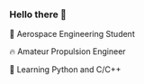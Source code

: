 ### Hello there 👋

🚀 Aerospace Engineering Student

🔥 Amateur Propulsion Engineer

🌱 Learning Python and C/C++

[comment]: <[![Kovar's GitHub stats](https://github-readme-stats.vercel.app/api?username=kovar&count_private=true&show_icons=true&theme=dark)](https://github.com/anuraghazra/github-readme-stats)>
